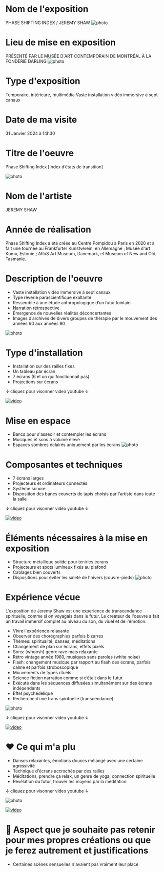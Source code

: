 # Nom de l'exposition
PHASE SHIFTING INDEX / JEREMY SHAW
![photo](Medias/1_Nom.jpg)


# Lieu de mise en exposition
PRÉSENTÉ PAR LE MUSÉE D'ART CONTEMPORAIN DE MONTRÉAL À LA FONDERIE DARLING
![photo](Medias/2_entree.jpg)


# Type d'exposition
Temporaire, intérieure, multimédia
Vaste installation vidéo immersive à sept canaux


# Date de ma visite
31 Janvier 2024 à 14h30


# Titre de l'oeuvre
Phase Shifting Index [Index d’états de transition]

![photo](Medias/6_ensemble.jpeg)



# Nom de l'artiste
JEREMY SHAW


# Année de réalisation
Phase Shifting Index a été créée au Centre Pompidou à Paris en 2020 et a fait une tournée au Frankfurter Kunstverein, en Allemagne ; Musée d'art Kumu, Estonie ; ARoS Art Museum, Danemark, et Museum of New and Old, Tasmanie.


# Description de l'oeuvre
- Vaste installation vidéo immersive à sept canaux
- Type rêverie parascientifique exaltante
- Ressemble à une étude anthropologique d’un futur lointain
- Narration rétrospective
- Émergence de nouvelles réalités déconcertantes
- Images d’archives de divers groupes de thérapie par le mouvement des années 60 aux années 90 

![photo](Medias/7_vues.jpg)


# Type d'installation
- Installation sur des railles fixes
- Un tableau par écran
- 7 écrans (6 et un qui fonctionnait pas)
- Projections sur écrans

↓ cliquez pour visonner video youtube ↓

[![video](https://img.youtube.com/vi/Ic0WBa8TNrA/0.jpg)](https://www.youtube.com/watch?v=Ic0WBa8TNrA)


# Mise en espace
- Bancs pour s'asseoir et contempler les écrans
- Musiques et sons à volume élevé
- Espaces sombres éclairés uniquement par les écrans
![photo](Medias/3_Croquis.png)



# Composantes et techniques
- 7 écrans larges
- Projecteurs et ordinateurs connectés
- Système sonore
- Disposition des bancs couverts de tapis choisis par l'artiste dans toute la salle
  
↓ cliquez pour visonner video youtube ↓

[![video](https://img.youtube.com/vi/Sk9EG3TkOAA/0.jpg)](https://www.youtube.com/watch?v=Sk9EG3TkOAA)



# Éléments nécessaires à la mise en exposition
- Structure métallique solide pour tenirles écrans
- Projecteurs et spots lumineux fixés au plafond
- Cablages bien couverts
- Dispositions pour éviter les saleté de l'hivers (couvre-pieds)
![photo](Medias/9_elements.jpeg)


# Expérience vécue
L'exposition de Jeremy Shaw est une experience de transcendance spirituelle, comme si on voyagais dans le futur. Le createur de l'oeuvre a fait un travail immersif complet au niveau du son, du viuel et de l'émotion. 

- Vivre l'expérience relaxante 
- Observer des chorégraphies parfois bizarres
- Thèmes: spiritualité, danses, méditations
- Changement de plan sur écrans, effets pixels
- Sons: (whoosh) genre rave mais relaxante
- Rétro vintage année 1980, musiques sans paroles (white noise)
- Flash: changement musique par rapport au flash des écrans, parfois calme et parfois stroboscopique
- Mouvements de types rituels
- Science fiction narration comme si c’était dans le futur
- Exécuté dans les séquences diffusées simultanément sur des écrans indépendants
- Effet psychédélique
- Recherche d’une trans spirituelle (transcendance)

![photo](Medias/4_danse.jpg)

↓ cliquez pour visonner video youtube ↓

[![video](https://img.youtube.com/vi/-gl8qSCdCBg/0.jpg)](https://www.youtube.com/watch?v=-gl8qSCdCBg)



# ❤️ Ce qui m'a plu
- Danses relaxantes, émotions douces mélangé avec une certaine agressivité
- Technique d'écrans accrochés par des railles
- Méditations, prendre ça relax, un genre de yoga, connection spirituelle
- Révélation du futur, trouver les moyens par la méditation

↓ cliquez pour visonner video youtube ↓

![photo](Medias/5_danse.jpg)

[![video](https://img.youtube.com/vi/gC9Gl4DL58Y/0.jpg)](https://www.youtube.com/watch?v=gC9Gl4DL58Y)


# 🤔 Aspect que je souhaite pas retenir pour mes propres créations ou que je ferez autrement et justifications
- Certaines scènes sensuelles n'avaient pas vraiment leur place
